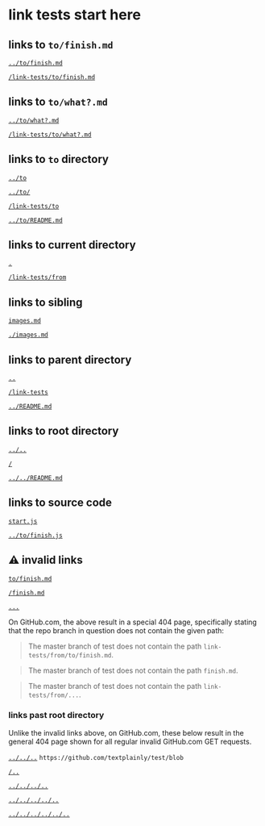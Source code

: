 # link tests start here

## links to `to/finish.md`

[`../to/finish.md`](../to/finish.md)

[`/link-tests/to/finish.md`](/link-tests/to/finish.md)


## links to `to/what?.md`

[`../to/what?.md`](../to/what?.md)

[`/link-tests/to/what?.md`](/link-tests/to/what?.md)


## links to `to` directory

[`../to`](../to)

[`../to/`](../to/)

[`/link-tests/to`](/link-tests/to)

[`../to/README.md`](../to/README.md)


## links to current directory

[`.`](.)

[`/link-tests/from`](/link-tests/from)


## links to sibling

[`images.md`](images.md)

[`./images.md`](./images.md)


## links to parent directory

[`..`](..)

[`/link-tests`](/link-tests)

[`../README.md`](../README.md)


## links to root directory

[`../..`](../..)

[`/`](/)

[`../../README.md`](../../README.md)


## links to source code

[`start.js`](start.js)

[`../to/finish.js`](../to/finish.js)


## ⚠️ invalid links

[`to/finish.md`](to/finish.md)

[`/finish.md`](/finish.md)

[`...`](...)

On GitHub.com, the above result in a special 404 page, specifically stating that
the repo branch in question does not contain the given path:

> The master branch of test does not contain the path `link-tests/from/to/finish.md`.

> The master branch of test does not contain the path `finish.md`.

> The master branch of test does not contain the path `link-tests/from/...`.


### links past root directory

Unlike the invalid links above, on GitHub.com, these below result in the
general 404 page shown for all regular invalid GitHub.com GET requests.

[`../../..`](../../..)   `https://github.com/textplainly/test/blob`

[`/..`](/..)

[`../../../..`](../../../..)

[`../../../../..`](../../../../..)

[`../../../../../..`](../../../../../..)
